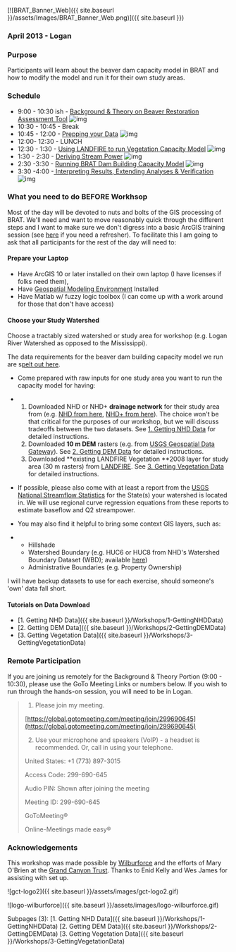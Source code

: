 [![BRAT_Banner_Web]({{ site.baseurl }}/assets/Images/BRAT_Banner_Web.png)]({{ site.baseurl }})

### April 2013 - Logan

### Purpose

Participants will learn about the beaver dam capacity model in BRAT and how to modify the model and run it for their own study areas. 

### Schedule

- 9:00 - 10:30 ish - [Background & Theory on Beaver ](http://brat.joewheaton.org/home/workshops/goog_634673309)[Restoration](http://brat.joewheaton.org/home/workshops/goog_634673309)[ Assessment Tool](http://etal.usu.edu/BRAT/Workshops/1-BRAT_Background.pdf)  ![img](http://brat.joewheaton.org/_/rsrc/1468872180390/home/workshops/april-2013---logan/pdfIcon.png)
- 10:30 - 10:45 - Break
- 10:45 - 12:00 - [Prepping your Data](http://etal.usu.edu/BRAT/Workshops/2-DataPrep.pdf)  ![img](http://brat.joewheaton.org/_/rsrc/1468872180390/home/workshops/april-2013---logan/pdfIcon.png)
- 12:00- 12:30 - LUNCH
- 12:30 - 1:30 - [Using LANDFIRE to run Vegetation Capacity Model](http://etal.usu.edu/BRAT/Workshops/3-VegCapacity.pdf)  ![img](http://brat.joewheaton.org/_/rsrc/1468872180390/home/workshops/april-2013---logan/pdfIcon.png)
- 1:30 - 2:30 - [Deriving Stream Power](http://etal.usu.edu/BRAT/Workshops/4-StreamPower.pdf)  ![img](http://brat.joewheaton.org/_/rsrc/1468872180390/home/workshops/april-2013---logan/pdfIcon.png)
- 2:30 -3:30 - [Running BRAT Dam Building Capacity Model](http://etal.usu.edu/BRAT/Workshops/5-RunningBRAT.pdf)  ![img](http://brat.joewheaton.org/_/rsrc/1468872180390/home/workshops/april-2013---logan/pdfIcon.png)
- 3:30 -4:00 -[ Interpreting Results, Extending Analyses & Verification](http://etal.usu.edu/BRAT/Workshops/6-InterpretingBRAT.pdf)  ![img](http://brat.joewheaton.org/_/rsrc/1468872180390/home/workshops/april-2013---logan/pdfIcon.png)



### What you need to do BEFORE Workhsop

Most of the day will be devoted to nuts and bolts of the GIS processing of BRAT. We'll need and want to move reasonably quick through the different steps and I want to make sure we don't digress into a basic ArcGIS training session (see [here](http://gis.joewheaton.org/assignments/labs/lab01) if you need a refresher). To facilitate this I am going to ask that all participants for the rest of the day will need to:

#### Prepare your Laptop

- Have ArcGIS 10 or later installed on their own laptop (I have licenses if folks need them), 
- Have [Geospatial Modeling Environment](http://www.spatialecology.com/gme/) Installed
- Have Matlab w/ fuzzy logic toolbox (I can come up with a work around for those that don't have access)

#### Choose your Study Watershed

Choose a tractably sized watershed or study area for workshop (e.g. Logan River Watershed as opposed to the Mississippi).



The data requirements for the beaver dam building capacity model we run are s[pelt out here](http://brat.joewheaton.org/home/documentation/manual-implementation/beaver-dam-capacity-model/1-input-data).

- Come prepared with raw inputs for one study area you want to run the capacity model for having:

- 1. Downloaded NHD or NHD+ **drainage network** for their study area from (e.g. [NHD from here](http://nhd.usgs.gov/data.html), [NHD+ from here](http://www.horizon-systems.com/NHDPlus/NHDPlusV2_data.php)). The choice won't be that critical for the purposes of our workshop, but we will discuss tradeoffs between the two datasets. See [1. Getting NHD Data](http://brat.joewheaton.org/home/workshops/april-2013---logan/1-getting-nhd-data) for detailed instructions. 
  2. Downloaded **10 m DEM** rasters (e.g. from [USGS Geospatial Data Gateway](http://datagateway.nrcs.usda.gov/)). See [2. Getting DEM Data](http://brat.joewheaton.org/home/workshops/april-2013---logan/2-getting-dem-data) for detailed instructions.
  3. Downloaded **existing LANDFIRE Vegetation **2008 layer for study area (30 m rasters) from [LANDFIRE](http://landfire.cr.usgs.gov/viewer/). See [3. Getting Vegetation Data](http://brat.joewheaton.org/home/workshops/april-2013---logan/3-getting-vegetation-data) for detailed instructions.

- If possible, please also come with at least a report from the [USGS National Streamflow Statistics](http://water.usgs.gov/osw/programs/nss/pubs.html) for the State(s) your watershed is located in. We will use regional curve regression equations from these reports to estimate baseflow and Q2 streampower. 

- You may also find it helpful to bring some context GIS layers, such as:

- - Hillshade 
  - Watershed Boundary (e.g. HUC6 or HUC8 from NHD's Watershed Boundary Dataset (WBD); available [here](http://viewer.nationalmap.gov/viewer/))
  - Administrative Boundaries (e.g. Property Ownership)

I will have backup datasets to use for each exercise, should someone's 'own' data fall short. 



#### Tutorials on Data Download

- [1. Getting NHD Data]({{ site.baseurl }}/Workshops/1-GettingNHDData)
- [2. Getting DEM Data]({{ site.baseurl }}/Workshops/2-GettingDEMData)
- [3. Getting Vegetation Data]({{ site.baseurl }}/Workshops/3-GettingVegetationData)



### Remote Participation

If you are joining us remotely for the Background & Theory Portion (9:00 - 10:30), please use the GoTo Meeting Links or numbers below. If you wish to run through the hands-on session, you will need to be in Logan.

> 1. Please join my meeting.
>
> [https://global.gotomeeting.com/meeting/join/299690645](https://global.gotomeeting.com/meeting/join/299690645)
>
> 2. Use your microphone and speakers (VoIP) - a headset is recommended. Or, call in using your telephone.
>
> United States: +1 (773) 897-3015
>
> Access Code: 299-690-645
>
> Audio PIN: Shown after joining the meeting
>
> Meeting ID: 299-690-645
>
> GoToMeeting®
>
> Online-Meetings made easy®



### Acknowledgements

This workshop was made possible by [Wilburforce](http://www.wilburforce.org/) and the efforts of Mary O'Brien at the [Grand Canyon Trust](http://www.grandcanyontrust.org/). Thanks to Enid Kelly and Wes James for assisting with set up.

![gct-logo2]({{ site.baseurl }}/assets/images/gct-logo2.gif)

![logo-wilburforce]({{ site.baseurl }}/assets/images/logo-wilburforce.gif)



Subpages (3): [1. Getting NHD Data]({{ site.baseurl }}/Workshops/1-GettingNHDData) [2. Getting DEM Data]({{ site.baseurl }}/Workshops/2-GettingDEMData) [3. Getting Vegetation Data]({{ site.baseurl }}/Workshops/3-GettingVegetationData)


